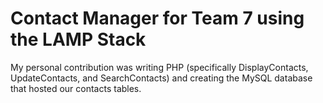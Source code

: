 # Contact Manager for Team 7 using the LAMP Stack
My personal contribution was writing PHP (specifically DisplayContacts, UpdateContacts, and SearchContacts) and creating the MySQL database that hosted our contacts tables.
